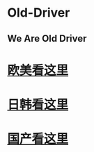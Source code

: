 # Old-Driver
## We Are Old Driver

# [欧美看这里](https://v.i7s.me/us/)
# [日韩看这里](https://v.i7s.me/jp/)
# [国产看这里](https://v.i7s.me/cn/)
